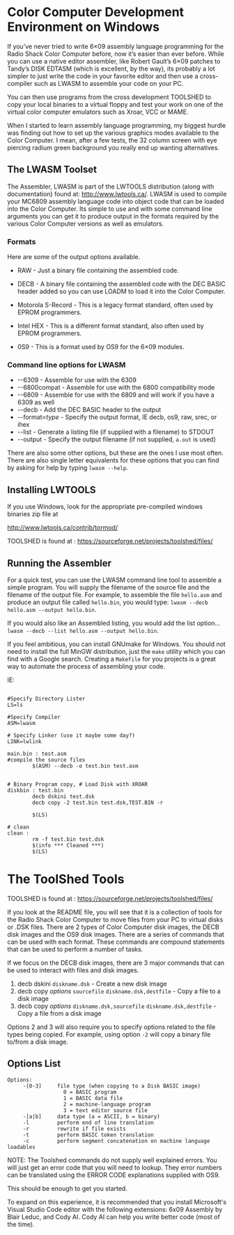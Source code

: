 
# Color Computer Development Environment on Windows

If you’ve never tried to write 6×09 assembly language programming for the Radio Shack Color Computer before, now it’s easier than ever before. While you can use a native editor assembler, like Robert Gault’s 6×09 patches to Tandy’s DISK EDTASM (which is excellent, by the way), its probably a lot simpler to just write the code in your favorite editor and then use a cross-compiler such as LWASM to assemble your code on your PC.

You can then use programs from the cross development TOOLSHED to copy your local binaries to a virtual floppy and test your work on one of the virtual color computer emulators such as Xroar, VCC or MAME.

When I started to learn assembly language programming, my biggest hurdle was finding out how to set up the various graphics modes available to the Color Computer. I mean, after a few tests, the 32 column screen with eye piercing radium green background you really end up wanting alternatives.

## The LWASM Toolset

The Assembler, LWASM is part of the LWTOOLS distribution (along with documentation) found at: http://www.lwtools.ca/. LWASM is  used to compile your MC6809 assembly language code into object code that can be loaded into the Color Computer. Its simple to use and with some command line arguments you can get it to produce output in the formats required by the various Color Computer versions as well as emulators.

### Formats

Here are some of the output options available.

* RAW - Just a binary file containing the assembled code.

* DECB - A binary file containing the assembled code with the DEC BASIC header added so you can use LOADM to load it into the Color Computer.

* Motorola S-Record - This is a legacy format standard, often used by EPROM programmers.

* Intel HEX - This is a different format standard, also often used by EPROM programmers.

* 0S9 - This is a format used by OS9 for the 6×09 modules.

### Command line options for LWASM

* --6309  - Assemble for use with the 6309
* --6800compat  - Assemble for use with the 6800 compatibility mode
* --6809  - Assemble for use with the 6809 and will work if you have a 6309 as well
* --decb - Add the DEC BASIC header to the output
* --format=_type_     - Specify the output format, IE decb, os9, raw, srec, or ihex
* --list - Generate a listing file (if supplied with a filename) to STDOUT
* --output - Specify the output filename (if not supplied, `a.out` is used)

There are also some other options, but these are the ones I use most often. There are also single letter equivalents for these options that you can find by asking for help by typing `lwasm --help`.

## Installing LWTOOLS 

If you use Windows, look for the appropriate pre-compiled windows binaries zip file at

http://www.lwtools.ca/contrib/tormod/

TOOLSHED is found at : https://sourceforge.net/projects/toolshed/files/

## Running the Assembler

For a quick test, you can use the LWASM command line tool to assemble a simple program. You will supply the filename of the source file and the filename of the output file. For example, to assemble the file `hello.asm` and produce an output file called `hello.bin`, you would type: `lwasm --decb hello.asm --output hello.bin`.

If you would also like an Assembled listing, you would add the list option... `lwasm --decb --list hello.asm --output hello.bin`.

If you feel ambitious, you can install GNUmake for Windows. You should not need to install the full MinGW distribution, just the `make` utility which you can find with a Google search.  Creating a `Makefile` for you projects is a great way to automate the process of assembling your code.

IE: 

```

#Specify Directory Lister
LS=ls

#Specify Compiler
ASM=lwasm

# Specify Linker (use it maybe some day?)
LINK=lwlink

main.bin : test.asm
#compile the source files
        $(ASM) --decb -o test.bin test.asm


# Binary Program copy, # Load Disk with XROAR
diskbin : test.bin
        decb dskini test.dsk
        decb copy -2 test.bin test.dsk,TEST.BIN -r

        $(LS)

# clean
clean :
        rm -f test.bin test.dsk
        $(info *** Cleaned ***)
        $(LS)
```

# The ToolShed Tools

TOOLSHED is found at : https://sourceforge.net/projects/toolshed/files/

If you look at the README file, you will see that it is a collection of tools for the Radio Shack Color Computer to move files from your PC to virtual disks or .DSK files. There are 2 types of Color Computer disk images, the DECB disk images and the OS9 disk images.  There are a series of commands that can be used with each format.  These commands are compound statements that can be used to perform a number of tasks.

If we focus on the DECB disk images, there are 3 major commands that can be used to interact with files and disk images.

1. decb dskini `diskname.dsk`   - Create a new disk image
2. decb copy _options_ `sourcefile` `diskname.dsk,destfile` - Copy a file to a disk image
3. decb copy _options_ `diskname.dsk,sourcefile` `diskname.dsk,destfile` - Copy a file from a disk image

Options 2 and 3 will also require you to specify options related to the file types being copied. For example, using option `-2` will copy a binary file to/from a disk image.

## Options List

```
Options:
     -[0-3]     file type (when copying to a Disk BASIC image)
                  0 = BASIC program
                  1 = BASIC data file
                  2 = machine-language program
                  3 = text editor source file
     -[a|b]     data type (a = ASCII, b = binary)
     -l         perform end of line translation
     -r         rewrite if file exists
     -t         perform BASIC token translation
     -c         perform segment concatenation on machine language loadables
```
NOTE: The Toolshed commands do not supply well explained errors.  You will just get an error code that you will need to lookup.  They error numbers can be translated using the ERROR CODE explanations supplied with OS9.

This should be enough to get you started.

To expand on this experience, it is recommended that you install Microsoft's Visual Studio Code editor with the following extensions: 6x09 Assembly by Blair Leduc, and Cody AI.  Cody AI can help you write better code (most of the time).  
